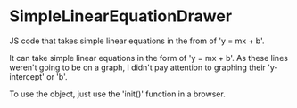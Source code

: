 # SimpleLinearEquationDrawer
JS code that takes simple linear equations in the from of 'y = mx + b'.

It can take simple linear equations in the form of 'y = mx + b'.
As these lines weren't going to be on a graph, I didn't pay attention
to graphing their 'y-intercept' or 'b'.

To use the object, just use the 'init()' function in a browser.
